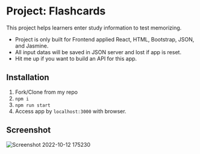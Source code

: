 # Project: Flashcards

This project helps learners enter study information to test memorizing.

- Project is only built for Frontend applied React, HTML, Bootstrap, JSON, and Jasmine.
- All input datas will be saved in JSON server and lost if app is reset.
- Hit me up if you want to build an API for this app.

## Installation

1. Fork/Clone from my repo
2. `npm i`
3. `npm run start`
4. Access app by `localhost:3000` with browser.

## Screenshot

![Screenshot 2022-10-12 175230](https://user-images.githubusercontent.com/57731304/195462440-950ac336-52af-486f-b04a-e9bdaf138cd8.jpg)
